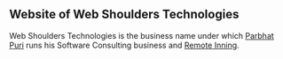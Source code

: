 ## Website of Web Shoulders Technologies

Web Shoulders Technologies is the business name under which [Parbhat Puri](https://parbhatpuri.com/) runs his Software Consulting business and [Remote Inning](https://www.remoteinning.com/).

